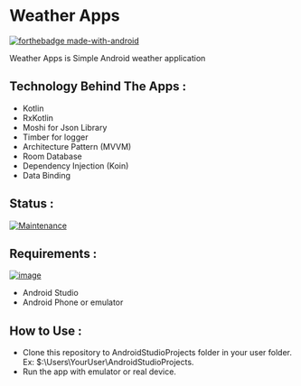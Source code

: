 # Weather Apps
[![forthebadge made-with-android](https://forthebadge.com/images/badges/built-for-android.svg)](https://www.android.com/)


Weather Apps is Simple Android weather application

## Technology Behind The Apps :

- Kotlin
- RxKotlin
- Moshi for Json Library
- Timber for logger
- Architecture Pattern (MVVM)
- Room Database
- Dependency Injection (Koin)
- Data Binding

## Status :

[![Maintenance](https://img.shields.io/badge/Maintained%3F-No-red.svg)](https://github.com/reinaldoriant/GubakeGame)

## Requirements :

[![image](https://img.shields.io/badge/Android-3DDC84?style=for-the-badge&logo=android&logoColor=white)](https://www.android.com/)

- Android Studio
- Android Phone or emulator

## How to Use :

- Clone this repository to AndroidStudioProjects folder in your user folder. Ex: $:\Users\YourUser\AndroidStudioProjects\.
- Run the app with emulator or real device.

